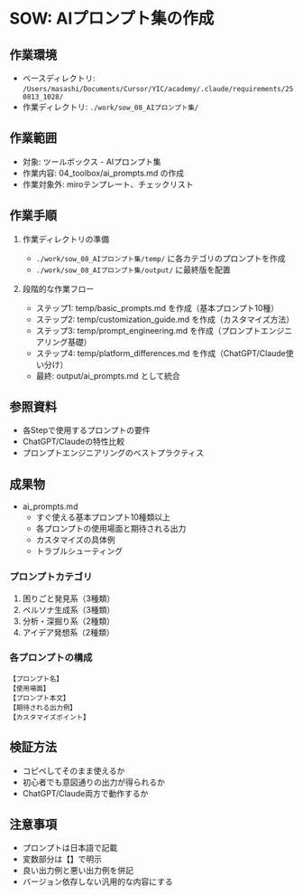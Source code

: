 # SOW: AIプロンプト集の作成

## 作業環境
- ベースディレクトリ: `/Users/masashi/Documents/Cursor/YIC/academy/.claude/requirements/250813_1028/`
- 作業ディレクトリ: `./work/sow_08_AIプロンプト集/`

## 作業範囲
- 対象: ツールボックス - AIプロンプト集
- 作業内容: 04_toolbox/ai_prompts.md の作成
- 作業対象外: miroテンプレート、チェックリスト

## 作業手順
1. 作業ディレクトリの準備
   - `./work/sow_08_AIプロンプト集/temp/` に各カテゴリのプロンプトを作成
   - `./work/sow_08_AIプロンプト集/output/` に最終版を配置

2. 段階的な作業フロー
   - ステップ1: temp/basic_prompts.md を作成（基本プロンプト10種）
   - ステップ2: temp/customization_guide.md を作成（カスタマイズ方法）
   - ステップ3: temp/prompt_engineering.md を作成（プロンプトエンジニアリング基礎）
   - ステップ4: temp/platform_differences.md を作成（ChatGPT/Claude使い分け）
   - 最終: output/ai_prompts.md として統合

## 参照資料
- 各Stepで使用するプロンプトの要件
- ChatGPT/Claudeの特性比較
- プロンプトエンジニアリングのベストプラクティス

## 成果物
- ai_prompts.md
  - すぐ使える基本プロンプト10種類以上
  - 各プロンプトの使用場面と期待される出力
  - カスタマイズの具体例
  - トラブルシューティング

### プロンプトカテゴリ
1. 困りごと発見系（3種類）
2. ペルソナ生成系（3種類）
3. 分析・深掘り系（2種類）
4. アイデア発想系（2種類）

### 各プロンプトの構成
```
【プロンプト名】
【使用場面】
【プロンプト本文】
【期待される出力例】
【カスタマイズポイント】
```

## 検証方法
- コピペしてそのまま使えるか
- 初心者でも意図通りの出力が得られるか
- ChatGPT/Claude両方で動作するか

## 注意事項
- プロンプトは日本語で記載
- 変数部分は【】で明示
- 良い出力例と悪い出力例を併記
- バージョン依存しない汎用的な内容にする